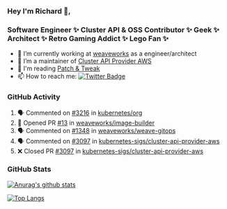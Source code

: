 ### Hey I'm Richard 👋, 

<h3 align="left">Software Engineer ✨ Cluster API & OSS Contributor ✨ Geek ✨ Architect ✨ Retro Gaming Addict ✨ Lego Fan ✨</h3>

- 🔭 I’m currently working at [weaveworks](https://github.com/weaveworks) as a engineer/architect
- 👯 I’m a maintainer of [Cluster API Provider AWS](https://github.com/kubernetes-sigs/cluster-api-provider-aws)
- 💬 I'm reading [Patch & Tweak](https://bjooks.com/products/patch-tweak-exploring-modular-synthesis)
- 📫 How to reach me: [![Twitter Badge](https://img.shields.io/badge/-@fruit_case-00acee?style=flat&logo=Twitter&logoColor=white)](https://twitter.com/intent/follow?screen_name=fruit_case "Follow on Twitter")

### GitHub Activity 

<!--START_SECTION:activity-->
1. 🗣 Commented on [#3216](https://github.com/kubernetes/org/issues/3216) in [kubernetes/org](https://github.com/kubernetes/org)
2. 💪 Opened PR [#13](https://github.com/weaveworks/image-builder/pull/13) in [weaveworks/image-builder](https://github.com/weaveworks/image-builder)
3. 🗣 Commented on [#1348](https://github.com/weaveworks/weave-gitops/issues/1348) in [weaveworks/weave-gitops](https://github.com/weaveworks/weave-gitops)
4. 🗣 Commented on [#3097](https://github.com/kubernetes-sigs/cluster-api-provider-aws/issues/3097) in [kubernetes-sigs/cluster-api-provider-aws](https://github.com/kubernetes-sigs/cluster-api-provider-aws)
5. ❌ Closed PR [#3097](https://github.com/kubernetes-sigs/cluster-api-provider-aws/pull/3097) in [kubernetes-sigs/cluster-api-provider-aws](https://github.com/kubernetes-sigs/cluster-api-provider-aws)
<!--END_SECTION:activity-->

### GitHub Stats

[![Anurag's github stats](https://github-readme-stats.vercel.app/api?username=richardcase&count_private=true&show_icons=true)](https://github.com/anuraghazra/github-readme-stats)

[![Top Langs](https://github-readme-stats.vercel.app/api/top-langs/?username=richardcase&hide=html&layout=compact)](https://github.com/anuraghazra/github-readme-stats)
